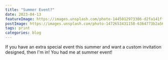 ```yaml
---
title: "Summer Event?"
date: 2023-04-13
featureImage: https://images.unsplash.com/photo-1445012973386-d2fa141ff003?ixlib=rb-4.0.3&ixid=MnwxMjA3fDB8MHxwaG90by1wYWdlfHx8fGVufDB8fHx8&auto=format&fit=crop&w=1974&q=80
postImage: https://images.unsplash.com/photo-1472653431158-6364773b2a56?ixlib=rb-4.0.3&ixid=MnwxMjA3fDB8MHxwaG90by1wYWdlfHx8fGVufDB8fHx8&auto=format&fit=crop&w=2069&q=80
tags: print
categories: blog
---
```


If you have an extra special event this summer and want a custom invitation designed, then I'm in! You had me at summer event! 